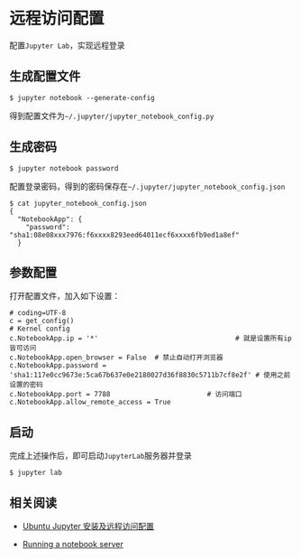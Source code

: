 
# 远程访问配置

配置`Jupyter Lab`，实现远程登录

## 生成配置文件

```
$ jupyter notebook --generate-config
```

得到配置文件为`~/.jupyter/jupyter_notebook_config.py`

## 生成密码

```
$ jupyter notebook password
```

配置登录密码，得到的密码保存在`~/.jupyter/jupyter_notebook_config.json`

```
$ cat jupyter_notebook_config.json 
{
  "NotebookApp": {
    "password": "sha1:08e08xxx7976:f6xxxx8293eed64011ecf6xxxx6fb9ed1a8ef"
  }
```

## 参数配置

打开配置文件，加入如下设置：

```
# coding=UTF-8
c = get_config()
# Kernel config
c.NotebookApp.ip = '*'                                  # 就是设置所有ip皆可访问
c.NotebookApp.open_browser = False  # 禁止自动打开浏览器
c.NotebookApp.password = 'sha1:117e0cc9673e:5ca67b637e0e2180027d36f8830c5711b7cf8e2f' # 使用之前设置的密码
c.NotebookApp.port = 7788                        # 访问端口
c.NotebookApp.allow_remote_access = True
```

## 启动

完成上述操作后，即可启动`JupyterLab`服务器并登录

```
$ jupyter lab
```

## 相关阅读

* [Ubuntu Jupyter 安装及远程访问配置](https://blog.csdn.net/Echo_y_d/article/details/83576841)

* [Running a notebook server](https://jupyter-notebook.readthedocs.io/en/stable/public_server.html)
